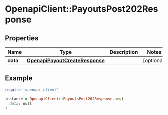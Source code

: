 # OpenapiClient::PayoutsPost202Response

## Properties

| Name | Type | Description | Notes |
| ---- | ---- | ----------- | ----- |
| **data** | [**OpenapiPayoutCreateResponse**](OpenapiPayoutCreateResponse.md) |  | [optional] |

## Example

```ruby
require 'openapi_client'

instance = OpenapiClient::PayoutsPost202Response.new(
  data: null
)
```

